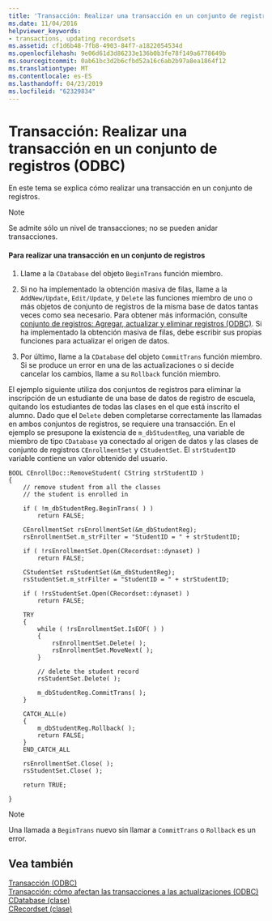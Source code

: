 ```yaml
---
title: 'Transacción: Realizar una transacción en un conjunto de registros (ODBC)'
ms.date: 11/04/2016
helpviewer_keywords:
- transactions, updating recordsets
ms.assetid: cf1d6b48-7fb8-4903-84f7-a1822054534d
ms.openlocfilehash: 9e06d61d3d86233e136b0b3fe78f149a6778649b
ms.sourcegitcommit: 0ab61bc3d2b6cfbd52a16c6ab2b97a8ea1864f12
ms.translationtype: MT
ms.contentlocale: es-ES
ms.lasthandoff: 04/23/2019
ms.locfileid: "62329834"
---
```

# <a name="transaction-performing-a-transaction-in-a-recordset-odbc"></a>Transacción: Realizar una transacción en un conjunto de registros (ODBC)

En este tema se explica cómo realizar una transacción en un conjunto de registros.

> [!NOTE]
>  Se admite sólo un nivel de transacciones; no se pueden anidar transacciones.

#### <a name="to-perform-a-transaction-in-a-recordset"></a>Para realizar una transacción en un conjunto de registros

1. Llame a la `CDatabase` del objeto `BeginTrans` función miembro.

1. Si no ha implementado la obtención masiva de filas, llame a la `AddNew/Update`, `Edit/Update`, y `Delete` las funciones miembro de uno o más objetos de conjunto de registros de la misma base de datos tantas veces como sea necesario. Para obtener más información, consulte [conjunto de registros: Agregar, actualizar y eliminar registros (ODBC)](../../data/odbc/recordset-adding-updating-and-deleting-records-odbc.md). Si ha implementado la obtención masiva de filas, debe escribir sus propias funciones para actualizar el origen de datos.

1. Por último, llame a la `CDatabase` del objeto `CommitTrans` función miembro. Si se produce un error en una de las actualizaciones o si decide cancelar los cambios, llame a su `Rollback` función miembro.

El ejemplo siguiente utiliza dos conjuntos de registros para eliminar la inscripción de un estudiante de una base de datos de registro de escuela, quitando los estudiantes de todas las clases en el que está inscrito el alumno. Dado que el `Delete` deben completarse correctamente las llamadas en ambos conjuntos de registros, se requiere una transacción. En el ejemplo se presupone la existencia de `m_dbStudentReg`, una variable de miembro de tipo `CDatabase` ya conectado al origen de datos y las clases de conjunto de registros `CEnrollmentSet` y `CStudentSet`. El `strStudentID` variable contiene un valor obtenido del usuario.

```
BOOL CEnrollDoc::RemoveStudent( CString strStudentID )
{
    // remove student from all the classes
    // the student is enrolled in

    if ( !m_dbStudentReg.BeginTrans( ) )
        return FALSE;

    CEnrollmentSet rsEnrollmentSet(&m_dbStudentReg);
    rsEnrollmentSet.m_strFilter = "StudentID = " + strStudentID;

    if ( !rsEnrollmentSet.Open(CRecordset::dynaset) )
        return FALSE;

    CStudentSet rsStudentSet(&m_dbStudentReg);
    rsStudentSet.m_strFilter = "StudentID = " + strStudentID;

    if ( !rsStudentSet.Open(CRecordset::dynaset) )
        return FALSE;

    TRY
    {
        while ( !rsEnrollmentSet.IsEOF( ) )
        {
            rsEnrollmentSet.Delete( );
            rsEnrollmentSet.MoveNext( );
        }

        // delete the student record
        rsStudentSet.Delete( );

        m_dbStudentReg.CommitTrans( );
    }

    CATCH_ALL(e)
    {
        m_dbStudentReg.Rollback( );
        return FALSE;
    }
    END_CATCH_ALL

    rsEnrollmentSet.Close( );
    rsStudentSet.Close( );

    return TRUE;

}
```

> [!NOTE]
>  Una llamada a `BeginTrans` nuevo sin llamar a `CommitTrans` o `Rollback` es un error.

## <a name="see-also"></a>Vea también

[Transacción (ODBC)](../../data/odbc/transaction-odbc.md)<br/>
[Transacción: cómo afectan las transacciones a las actualizaciones (ODBC)](../../data/odbc/transaction-how-transactions-affect-updates-odbc.md)<br/>
[CDatabase (clase)](../../mfc/reference/cdatabase-class.md)<br/>
[CRecordset (clase)](../../mfc/reference/crecordset-class.md)